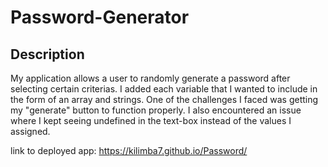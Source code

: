 # Password-Generator

## Description

My application allows a user to randomly generate a password after selecting certain criterias. I added each variable that I wanted to include in the form of an array and strings. One of the challenges I faced was getting my "generate" button to function properly. I also encountered an issue where I kept seeing undefined in the text-box instead of the values I assigned. 

link to deployed app: https://kilimba7.github.io/Password/